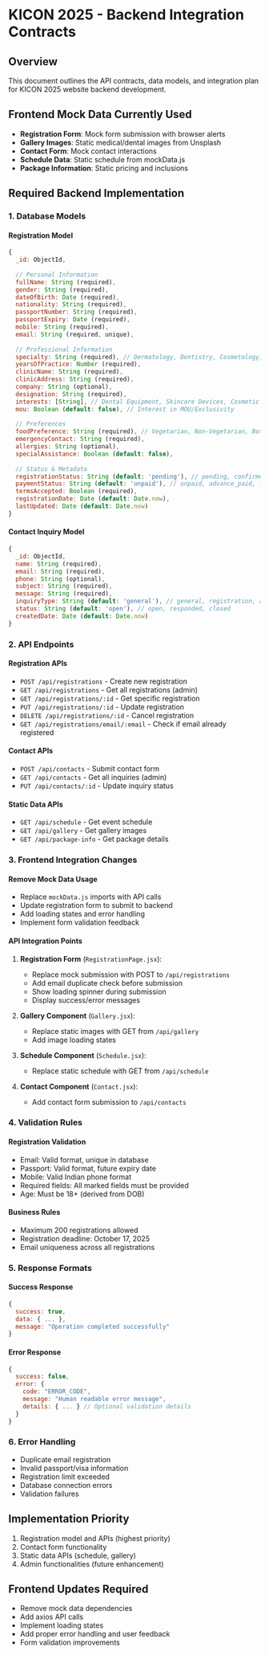 # KICON 2025 - Backend Integration Contracts

## Overview
This document outlines the API contracts, data models, and integration plan for KICON 2025 website backend development.

## Frontend Mock Data Currently Used
- **Registration Form**: Mock form submission with browser alerts
- **Gallery Images**: Static medical/dental images from Unsplash
- **Contact Form**: Mock contact interactions
- **Schedule Data**: Static schedule from mockData.js
- **Package Information**: Static pricing and inclusions

## Required Backend Implementation

### 1. Database Models

#### Registration Model
```javascript
{
  _id: ObjectId,
  
  // Personal Information
  fullName: String (required),
  gender: String (required),
  dateOfBirth: Date (required),
  nationality: String (required),
  passportNumber: String (required),
  passportExpiry: Date (required),
  mobile: String (required),
  email: String (required, unique),
  
  // Professional Information
  specialty: String (required), // Dermatology, Dentistry, Cosmetology, Other
  yearsOfPractice: Number (required),
  clinicName: String (required),
  clinicAddress: String (required),
  company: String (optional),
  designation: String (required),
  interests: [String], // Dental Equipment, Skincare Devices, Cosmetic Products
  mou: Boolean (default: false), // Interest in MOU/Exclusivity
  
  // Preferences
  foodPreference: String (required), // Vegetarian, Non-Vegetarian, Both
  emergencyContact: String (required),
  allergies: String (optional),
  specialAssistance: Boolean (default: false),
  
  // Status & Metadata
  registrationStatus: String (default: 'pending'), // pending, confirmed, cancelled
  paymentStatus: String (default: 'unpaid'), // unpaid, advance_paid, full_paid
  termsAccepted: Boolean (required),
  registrationDate: Date (default: Date.now),
  lastUpdated: Date (default: Date.now)
}
```

#### Contact Inquiry Model
```javascript
{
  _id: ObjectId,
  name: String (required),
  email: String (required),
  phone: String (optional),
  subject: String (required),
  message: String (required),
  inquiryType: String (default: 'general'), // general, registration, accommodation
  status: String (default: 'open'), // open, responded, closed
  createdDate: Date (default: Date.now)
}
```

### 2. API Endpoints

#### Registration APIs
- `POST /api/registrations` - Create new registration
- `GET /api/registrations` - Get all registrations (admin)
- `GET /api/registrations/:id` - Get specific registration
- `PUT /api/registrations/:id` - Update registration
- `DELETE /api/registrations/:id` - Cancel registration
- `GET /api/registrations/email/:email` - Check if email already registered

#### Contact APIs
- `POST /api/contacts` - Submit contact form
- `GET /api/contacts` - Get all inquiries (admin)
- `PUT /api/contacts/:id` - Update inquiry status

#### Static Data APIs
- `GET /api/schedule` - Get event schedule
- `GET /api/gallery` - Get gallery images
- `GET /api/package-info` - Get package details

### 3. Frontend Integration Changes

#### Remove Mock Data Usage
- Replace `mockData.js` imports with API calls
- Update registration form to submit to backend
- Add loading states and error handling
- Implement form validation feedback

#### API Integration Points
1. **Registration Form** (`RegistrationPage.jsx`):
   - Replace mock submission with POST to `/api/registrations`
   - Add email duplicate check before submission
   - Show loading spinner during submission
   - Display success/error messages

2. **Gallery Component** (`Gallery.jsx`):
   - Replace static images with GET from `/api/gallery`
   - Add image loading states

3. **Schedule Component** (`Schedule.jsx`):
   - Replace static schedule with GET from `/api/schedule`

4. **Contact Component** (`Contact.jsx`):
   - Add contact form submission to `/api/contacts`

### 4. Validation Rules

#### Registration Validation
- Email: Valid format, unique in database
- Passport: Valid format, future expiry date
- Mobile: Valid Indian phone format
- Required fields: All marked fields must be provided
- Age: Must be 18+ (derived from DOB)

#### Business Rules
- Maximum 200 registrations allowed
- Registration deadline: October 17, 2025
- Email uniqueness across all registrations

### 5. Response Formats

#### Success Response
```javascript
{
  success: true,
  data: { ... },
  message: "Operation completed successfully"
}
```

#### Error Response
```javascript
{
  success: false,
  error: {
    code: "ERROR_CODE",
    message: "Human readable error message",
    details: { ... } // Optional validation details
  }
}
```

### 6. Error Handling
- Duplicate email registration
- Invalid passport/visa information
- Registration limit exceeded
- Database connection errors
- Validation failures

## Implementation Priority
1. Registration model and APIs (highest priority)
2. Contact form functionality
3. Static data APIs (schedule, gallery)
4. Admin functionalities (future enhancement)

## Frontend Updates Required
- Remove mock data dependencies
- Add axios API calls
- Implement loading states
- Add proper error handling and user feedback
- Form validation improvements